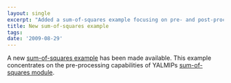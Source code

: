 ```yaml
---
layout: single
excerpt: "Added a sum-of-squares example focusing on pre- and post-processing capabilities."
title: New sum-of-squares example
tags:
date: '2009-08-29'
---
```


A new [sum-of-squares example](/example/moresos) has been made available. This example concentrates on the pre-processing capabilities of YALMIPs [sum-of-squares module](/tutorial/sumofsquaresprogramming).
